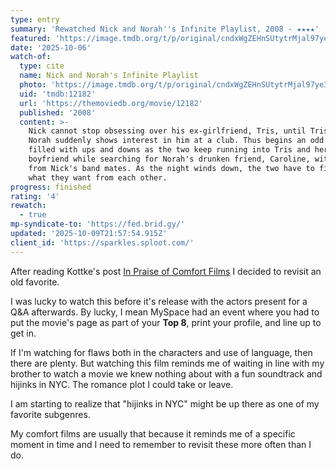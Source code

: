 ```yaml
---
type: entry
summary: 'Rewatched Nick and Norah''s Infinite Playlist, 2008 - ★★★★'
featured: 'https://image.tmdb.org/t/p/original/cndxWgZEHnSUtytrMjal97ye34E.jpg'
date: '2025-10-06'
watch-of:
  type: cite
  name: Nick and Norah's Infinite Playlist
  photo: 'https://image.tmdb.org/t/p/original/cndxWgZEHnSUtytrMjal97ye34E.jpg'
  uid: 'tmdb:12182'
  url: 'https://themoviedb.org/movie/12182'
  published: '2008'
  content: >-
    Nick cannot stop obsessing over his ex-girlfriend, Tris, until Tris' friend
    Norah suddenly shows interest in him at a club. Thus begins an odd night
    filled with ups and downs as the two keep running into Tris and her new
    boyfriend while searching for Norah's drunken friend, Caroline, with help
    from Nick's band mates. As the night winds down, the two have to figure out
    what they want from each other.
progress: finished
rating: '4'
rewatch:
  - true
mp-syndicate-to: 'https://fed.brid.gy/'
updated: '2025-10-09T21:57:54.915Z'
client_id: 'https://sparkles.sploot.com/'
---
```

After reading Kottke's post [In Praise of Comfort Films](https://kottke.org/25/10/in-praise-of-comfort-films) I decided to revisit an old favorite.

I was lucky to watch this before it's release with the actors present for a Q&A afterwards. By lucky, I mean MySpace had an event where you had to put the movie's page as part of your **Top 8**, print your profile, and line up to get in.

If I'm watching for flaws both in the characters and use of language, then there are plenty. But watching this film reminds me of waiting in line with my brother to watch a movie we knew nothing about with a fun soundtrack and hijinks in NYC. The romance plot I could take or leave.

I am starting to realize that "hijinks in NYC" might be up there as one of my favorite subgenres.

My comfort films are usually that because it reminds me of a specific moment in time and I need to remember to revisit these more often than I do.
